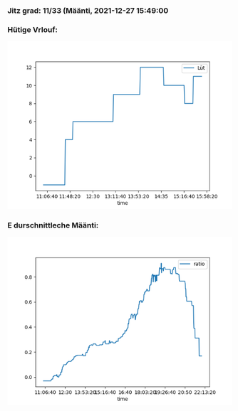 ### Jitz grad: 11/33 (Määnti, 2021-12-27 15:49:00

### Hütige Vrlouf:
![Graph](Today.png)

### E durschnittleche Määnti:
![Graph](Määnti.png)